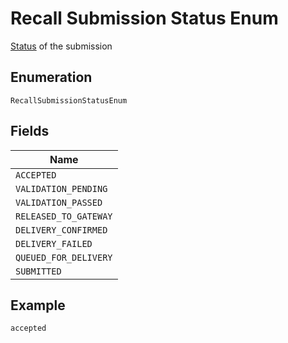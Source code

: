 
# Recall Submission Status Enum

[Status](http://draft-api-docs.form3.tech/api.html#enumerations-payment-status-codes-payment-submission-status) of the submission

## Enumeration

`RecallSubmissionStatusEnum`

## Fields

| Name |
|  --- |
| `ACCEPTED` |
| `VALIDATION_PENDING` |
| `VALIDATION_PASSED` |
| `RELEASED_TO_GATEWAY` |
| `DELIVERY_CONFIRMED` |
| `DELIVERY_FAILED` |
| `QUEUED_FOR_DELIVERY` |
| `SUBMITTED` |

## Example

```
accepted
```

